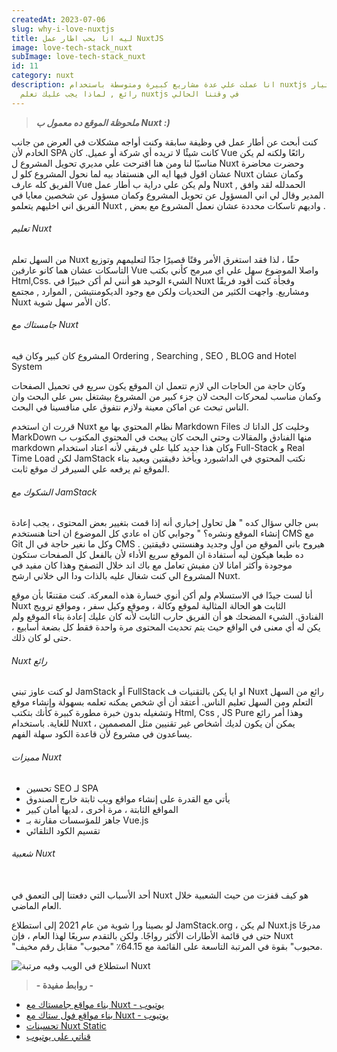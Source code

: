 ```yaml
---
createdAt: 2023-07-06
slug: why-i-love-nuxtjs
title: ليه انا بحب اطار عمل NuxtJS
image: love-tech-stack_nuxt
subImage: love-tech-stack_nuxt
id: 11
category: nuxt
description: انا عملت علي عدة مشاريع كبيرة ومتوسطة باستخدام nuxtjs وكان اختيار
  رائع , لماذا يجب عليك تعلم nuxtjs في وقتنا الحالي
---
```

> ***ملحوظة الموقع ده معمول ب Nuxt :)***

كنت أبحث عن أطار عمل في وظيفة سابقة وكنت أواجه مشكلات في العرض من جانب الخادم لأن SPA كانت شيئًا لا تريده أي شركة أو عميل. كان Vue رائعًا ولكنه لم يكن مناسبًا لنا و﻿من هنا اقترحت علي مديري تحويل المشروع ل Nuxt وحضرت محاضرة عشان اقول فيها ايه الي هنستفاد بيه لما نحول المشروع كلو ل Nuxt وكمان عشان الفريق كله عارف Vue ولم يكن علي دراية ب أطار عمل Nuxt , الحمدلله لقد وافق المدير وقال لي اني المسؤول عن تحويل المشروع وكمان مسؤول عن شخصين معايا في الفريق اني اخليهم يتعلمو Nuxt , واديهم تاسكات محددة عشان نعمل المشروع مع بعض .

###### ت﻿عليم Nuxt

من السهل تعلم Nuxt حقًا ، لذا فقد استغرق الأمر وقتًا قصيرًا جدًا لتعليمهم وتوزيع التاسكات عشان هما كانو عارفين Vue واصلا الموضوع سهل علي اي مبرمج كأني بكتب Html,Css. الشيء الوحيد هو أنني لم أكن خبيرًا في Nuxt وفجأة كنت أقود فريقًا ومشاريع. واجهت الكثير من التحديات ولكن مع وجود الديكومنتيشن , الموارد , مجتمع Nuxt كان الأمر سهل شوية.

###### ج﻿امستاك مع Nuxt

ا﻿لمشروع كان كبير وكان فيه Ordering , Searching , SEO , BLOG and Hotel System

و﻿كان حاجة من الحاجات الي لازم تتعمل ان الموقع يكون سريع في تحميل الصفحات وكمان مناسب لمحركات البحث لان جزء كبير من المشروع بيشتغل بس علي البحث وان الناس تبحث عن اماكن معينة ولازم نتفوق علي منافسينا في البحث.

ق﻿ررت ان استخدم Nuxt نظام المحتوي بها مع Markdown Files وخليت كل الداتا ك MarkDown منها الفنادق والمقالات وحتي البحث كان يبحث في المحتوي المكتوب ب markdown وكان هذا جديد كليا علي فريقي لأنه اعتاد استخدام Full-Stack و Real Time Load لكن JamStack نكتب المحتوي في الداشبورد ويأخذ دقيقتين ويعيد بناء الموقع ثم يرفعه علي السيرفر ك موقع ثابت.

###### ا﻿لشكوك مع JamStack

ب﻿س جالي سؤال كده " هل تحاول إخباري أنه إذا قمت بتغيير بعض المحتوى ، يجب إعادة إنشاء الموقع ونشره؟ " وجوابي كان اه عادي كل الموضوع ان احنا هنستخدم CMS مع Git وكل ما نغير حاجة في ال CMS هيروح باني الموقع من اول وجديد وهنستني دقيقتين . ده طبعا هيكون ليه أستفادة ان الموقع سريع الأداء لأن بالفعل كل الصفحات ستكون موجودة وأكثر امانا لان مفيش تعامل مع باك اند خلال التصفح وهذا كان مفيد في المشروع الي كنت شغال عليه بالذات ودا الي خلاني ارشح Nuxt.

أنا لست جيدًا في الاستسلام ولم أكن أنوي خسارة هذه المعركة. كنت مقتنعًا بأن موقع Nuxt الثابت هو الحالة المثالية لموقع وكالة ، وموقع وكيل سفر ، ومواقع ترويج الفنادق. الشيء المضحك هو أن الفريق حارب الثابت لأنه كان عليك إعادة بناء الموقع ولم يكن له أي معنى في الواقع حيث يتم تحديث المحتوى مرة واحدة فقط كل بضعة أسابيع ، حتى لو كان ذلك.

###### N﻿uxt رائع

ل﻿و كنت عاوز تبني JamStack أو FullStack او ايا يكن بالتقنيات ف Nuxt رائع من السهل التعلم ومن السهل تعليم الناس. أعتقد أن أي شخص يمكنه  تعلمه بسهولة وإنشاء موقع وتشغيله بدون خبرة مطورة كبيرة  كأنك بتكتب Html, Css , JS Pure وهذا أمر رائع للغاية. باستخدام Nuxt ، يمكن أن يكون لديك أشخاص غير تقنيين مثل المصممين يساعدون في مشروع لأن قاعدة  الكود سهلة الفهم.

###### م﻿ميزات Nuxt

* تحسين SEO لـ SPA
* يأتي مع القدرة على إنشاء مواقع ويب ثابتة خارج الصندوق
* المواقع الثابتة ، مرة أخرى ، لديها أمان كبير
* جاهز للمؤسسات مقارنة بـ Vue.js
* تقسيم الكود التلقائي

###### شعبية Nuxt

\
أحد الأسباب التي دفعتنا إلى التعمق في Nuxt هو كيف قفزت من حيث الشعبية خلال العام الماضي.

 لو بصينا ورا شوية من عام 2021 إلى استطلاع JamStack.org ، لم يكن Nuxt.js مدرجًا حتى في قائمة  الأطارات الأكثر رواجًا. ولكن بالتقدم سريعًا لهذا العام ، فإن Nuxt "محبوب" بقوة في المرتبة التاسعة على القائمة مع 64.15٪ "محبوب" مقابل رقم مخيف.

![استطلاع في الويب وفيه مرتبة Nuxt ](https://res.cloudinary.com/drcfigqqr/image/upload/v1688671465/toz2ljccr6pvldvi19hb_vvltwp.webp "استطلاع في الويب وفيه مرتبة Nuxt ")

> **\- ر﻿وابط مفيدة -**

* [ ب﻿ناء مواقع جامستاك مع Nuxt - يوتيوب](https://www.youtube.com/results?search_query=Build+Jamstack+site+with+nuxt+js)
* [ ب﻿ناء مواقع فول ستاك مع Nuxt - يوتيوب](https://www.youtube.com/results?search_query=build+FullStack+site+with+nuxt+js)
* [تحسينات Nuxt Static](https://nuxtjs.org/blog/nuxt-static-improvements)
* [قناتي على يوتيوب](https://www.youtube.com/@ahmeedwaleed/videos)